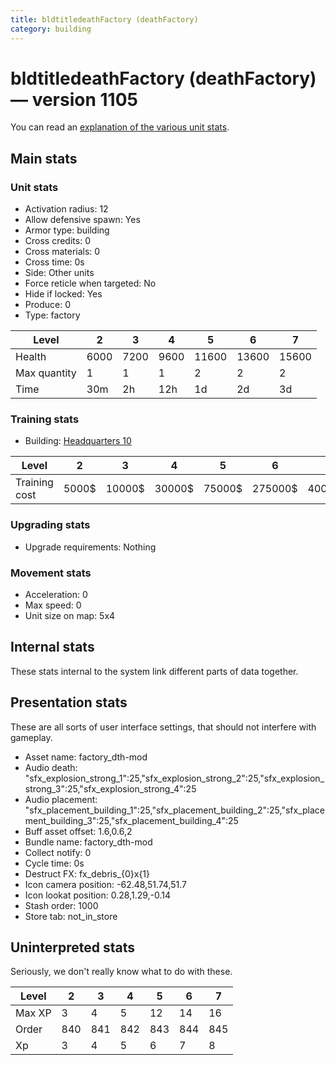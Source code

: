 ```yaml
---
title: bldtitledeathFactory (deathFactory)
category: building
---
```


# bldtitledeathFactory (deathFactory) — version 1105

You can read an [explanation  of the various unit stats](unitexplained.md).

## Main stats

### Unit stats

  * Activation radius: 12
  * Allow defensive spawn: Yes
  * Armor type: building
  * Cross credits: 0
  * Cross materials: 0
  * Cross time: 0s
  * Side: Other units
  * Force reticle when targeted: No
  * Hide if locked: Yes
  * Produce: 0
  * Type: factory

|Level       |2   |3   |4   |5    |6    |7    |
|------------|----|----|----|-----|-----|-----|
|Health      |6000|7200|9600|11600|13600|15600|
|Max quantity|1   |1   |1   |2    |2    |2    |
|Time        |30m |2h  |12h |1d   |2d   |3d   |


### Training stats

  * Building: [Headquarters 10](smugglerHQ.html)

|Level        |2    |3     |4     |5     |6      |7      |
|-------------|-----|------|------|------|-------|-------|
|Training cost|5000$|10000$|30000$|75000$|275000$|400000$|


### Upgrading stats

  * Upgrade requirements: Nothing

### Movement stats

  * Acceleration: 0
  * Max speed: 0
  * Unit size on map: 5x4

## Internal stats

These stats internal to the system link different parts of data together.


## Presentation stats

These are all sorts of user interface settings, that should not interfere with gameplay.

  * Asset name: factory_dth-mod
  * Audio death: "sfx_explosion_strong_1":25,"sfx_explosion_strong_2":25,"sfx_explosion_strong_3":25,"sfx_explosion_strong_4":25
  * Audio placement: "sfx_placement_building_1":25,"sfx_placement_building_2":25,"sfx_placement_building_3":25,"sfx_placement_building_4":25
  * Buff asset offset: 1.6,0.6,2
  * Bundle name: factory_dth-mod
  * Collect notify: 0
  * Cycle time: 0s
  * Destruct FX: fx_debris_{0}x{1}
  * Icon camera position: -62.48,51.74,51.7
  * Icon lookat position: 0.28,1.29,-0.14
  * Stash order: 1000
  * Store tab: not_in_store

## Uninterpreted stats

Seriously, we don't really know what to do with these.

|Level |2  |3  |4  |5  |6  |7  |
|------|---|---|---|---|---|---|
|Max XP|3  |4  |5  |12 |14 |16 |
|Order |840|841|842|843|844|845|
|Xp    |3  |4  |5  |6  |7  |8  |


